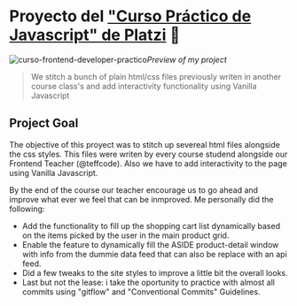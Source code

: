 # Proyecto del ["Curso Práctico de Javascript" de Platzi]('https://platzi.com/cursos/javascript-practico/) 💚

![curso-frontend-developer-practico](https://github.com/platzi/curso-frontend-developer-practico/assets/74221578/b3d7ee9b-6f28-42e3-8be4-b4eaec3d26a7)*Preview of my project*

> We stitch a bunch of plain html/css files previously writen in another course class's and add interactivity functionality using Vanilla Javascript

## Project Goal
The objective of this proyect was to stitch up severeal html files alongside the css styles. This files were writen by every course studend alongside our Frontend Teacher (@teffcode). Also we have to add interactivity to the page using Vanilla Javascript.

By the end of the course our teacher encourage us to go ahead and improve what ever we feel that can be inmproved. Me personally did the following:

- Add the functionality to fill up the shopping cart list dynamically based on the items picked by the user in the main product grid.
- Enable the feature to dynamically fill the ASIDE product-detail window with info from the dummie data feed that can also be replace with an api feed.
- Did a few tweaks to the site styles to improve a little bit the overall looks.
- Last but not the lease: i take the oportunity to practice with almost all commits using "gitflow" and "Conventional Commits" Guidelines. 

